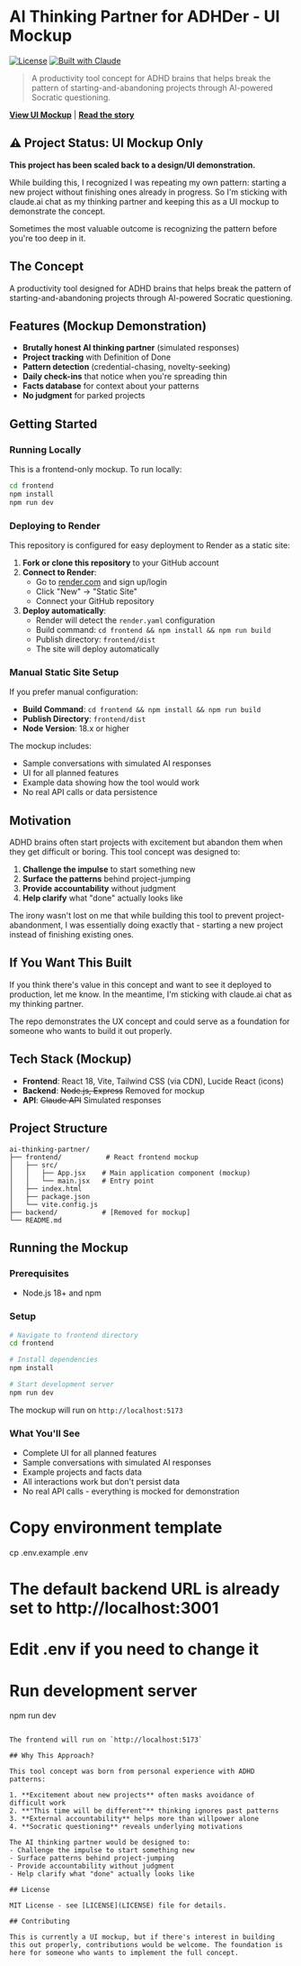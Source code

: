# AI Thinking Partner for ADHDer - UI Mockup

[![License](https://img.shields.io/badge/license-MIT-blue.svg)](LICENSE)
[![Built with Claude](https://img.shields.io/badge/built%20with-Claude%20AI-orange)](https://claude.ai)

> A productivity tool concept for ADHD brains that helps break the pattern of starting-and-abandoning projects through AI-powered Socratic questioning.

**[View UI Mockup](#getting-started)** | **[Read the story](#motivation)**

## ⚠️ Project Status: UI Mockup Only

**This project has been scaled back to a design/UI demonstration.** 

While building this, I recognized I was repeating my own pattern: starting a new project without finishing ones already in progress. So I'm sticking with claude.ai chat as my thinking partner and keeping this as a UI mockup to demonstrate the concept.

Sometimes the most valuable outcome is recognizing the pattern before you're too deep in it.

## The Concept

A productivity tool designed for ADHD brains that helps break the pattern of starting-and-abandoning projects through AI-powered Socratic questioning.

## Features (Mockup Demonstration)
- **Brutally honest AI thinking partner** (simulated responses)
- **Project tracking** with Definition of Done
- **Pattern detection** (credential-chasing, novelty-seeking)
- **Daily check-ins** that notice when you're spreading thin
- **Facts database** for context about your patterns
- **No judgment** for parked projects

## Getting Started

### Running Locally

This is a frontend-only mockup. To run locally:

```bash
cd frontend
npm install
npm run dev
```

### Deploying to Render

This repository is configured for easy deployment to Render as a static site:

1. **Fork or clone this repository** to your GitHub account
2. **Connect to Render**:
   - Go to [render.com](https://render.com) and sign up/login
   - Click "New" → "Static Site"
   - Connect your GitHub repository
3. **Deploy automatically**: 
   - Render will detect the `render.yaml` configuration
   - Build command: `cd frontend && npm install && npm run build`
   - Publish directory: `frontend/dist`
   - The site will deploy automatically

### Manual Static Site Setup

If you prefer manual configuration:
- **Build Command**: `cd frontend && npm install && npm run build`
- **Publish Directory**: `frontend/dist`
- **Node Version**: 18.x or higher

The mockup includes:
- Sample conversations with simulated AI responses
- UI for all planned features
- Example data showing how the tool would work
- No real API calls or data persistence

## Motivation

ADHD brains often start projects with excitement but abandon them when they get difficult or boring. This tool concept was designed to:

1. **Challenge the impulse** to start something new
2. **Surface the patterns** behind project-jumping 
3. **Provide accountability** without judgment
4. **Help clarify** what "done" actually looks like

The irony wasn't lost on me that while building this tool to prevent project-abandonment, I was essentially doing exactly that - starting a new project instead of finishing existing ones.

## If You Want This Built

If you think there's value in this concept and want to see it deployed to production, let me know. In the meantime, I'm sticking with claude.ai chat as my thinking partner.

The repo demonstrates the UX concept and could serve as a foundation for someone who wants to build it out properly.

## Tech Stack (Mockup)
- **Frontend**: React 18, Vite, Tailwind CSS (via CDN), Lucide React (icons)
- **Backend**: ~~Node.js, Express~~ Removed for mockup
- **API**: ~~Claude API~~ Simulated responses

## Project Structure
```
ai-thinking-partner/
├── frontend/           # React frontend mockup
│   ├── src/
│   │   ├── App.jsx    # Main application component (mockup)
│   │   └── main.jsx   # Entry point
│   ├── index.html
│   ├── package.json
│   └── vite.config.js
├── backend/           # [Removed for mockup]
└── README.md
```

## Running the Mockup

### Prerequisites
- Node.js 18+ and npm

### Setup
```bash
# Navigate to frontend directory
cd frontend

# Install dependencies
npm install

# Start development server
npm run dev
```

The mockup will run on `http://localhost:5173`

### What You'll See
- Complete UI for all planned features
- Sample conversations with simulated AI responses
- Example projects and facts data
- All interactions work but don't persist data
- No real API calls - everything is mocked for demonstration

# Copy environment template
cp .env.example .env

# The default backend URL is already set to http://localhost:3001
# Edit .env if you need to change it

# Run development server
npm run dev
```

The frontend will run on `http://localhost:5173`

## Why This Approach?

This tool concept was born from personal experience with ADHD patterns:

1. **Excitement about new projects** often masks avoidance of difficult work
2. **"This time will be different"** thinking ignores past patterns
3. **External accountability** helps more than willpower alone
4. **Socratic questioning** reveals underlying motivations

The AI thinking partner would be designed to:
- Challenge the impulse to start something new
- Surface patterns behind project-jumping 
- Provide accountability without judgment
- Help clarify what "done" actually looks like

## License

MIT License - see [LICENSE](LICENSE) file for details.

## Contributing

This is currently a UI mockup, but if there's interest in building this out properly, contributions would be welcome. The foundation is here for someone who wants to implement the full concept.

